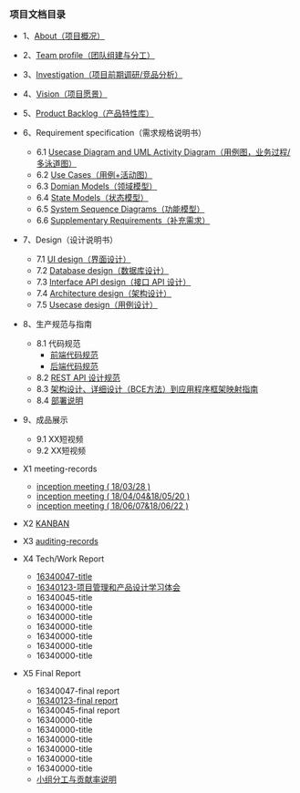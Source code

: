 ### 项目文档目录
* 1、[About（项目概况）](/doc/Documents/About.md)
* 2、[Team profile（团队组建与分工）](doc/Documents/team-profile.md)
* 3、[Investigation（项目前期调研/竞品分析）](doc/Documents/Investigation.md)
* 4、[Vision（项目愿景）](doc/Documents/Vision项目愿景.md)
* 5、[Product Backlog（产品特性库）](doc/Documents/ProductBacklog.md)
* 6、Requirement specification（需求规格说明书）
    * 6.1 [Usecase Diagram and UML Activity Diagram（用例图，业务过程/多泳道图）](doc/Documents/UsecaseDiagram和泳道图.md)
    * 6.2 [Use Cases（用例+活动图）](doc/Documents/UseCases用例+活动图.md)
    * 6.3 [Domian Models（领域模型）](doc/Documents/domian.md)
    * 6.4 [State Models（状态模型）](doc/Documents/StateModels.md)
    * 6.5 [System Sequence Diagrams（功能模型）](doc/Documents/SystemSequenceDiagrams.md)
    * 6.6 [Supplementary Requirements（补充需求）](/doc/Documents/SupplementaryRequirements.md)
* 7、Design（设计说明书）
    * 7.1 [UI design（界面设计）](doc/Documents/UIdesign.md)
    * 7.2 [Database design（数据库设计）]((doc/Documents/数据库设计ER图.md))
    * 7.3 [Interface API design（接口 API 设计）](server/API调用文档.md)
    * 7.4 [Architecture design（架构设计）](doc/Documents/Architecturedesign.md)
    * 7.5 [Usecase design（用例设计）](doc/Documents/BCE.md)
* 8、生产规范与指南
    * 8.1 代码规范
      - [前端代码规范](doc/Documents/前端代码规范.md)
      - [后端代码规范](doc/Documents/后端代码规范.md)
    * 8.2 [REST API 设计规范](doc/Documents/RestfulAPI的设计规范.md)
    * 8.3 [架构设计、详细设计（BCE方法）到应用程序框架映射指南](doc/Documents/框架目录设计与逻辑架构与ECB的关系.md)
    * 8.4 [部署说明](https://github.com/sysucodingfarmers/MakeMoney/blob/master/doc/Documents/%E5%AE%89%E8%A3%85%E9%83%A8%E7%BD%B2%E8%AF%B4%E6%98%8E.md)
* 9、成品展示
    * 9.1 XX短视频
    * 9.2 XX短视频
* X1 meeting-records
    - [inception meeting ( 18/03/28 ) ](https://github.com/sysucodingfarmers/MakeMoney/blob/master/doc/Meeting-Records/inception%20meeting(0328).md)
    - [inception meeting ( 18/04/04&18/05/20 ) ](https://github.com/sysucodingfarmers/MakeMoney/blob/master/doc/Meeting-Records/inception%20meeting(0404%260520).md)
    - [inception meeting ( 18/06/07&18/06/22 ) ](https://github.com/sysucodingfarmers/MakeMoney/blob/master/doc/Meeting-Records/inception%20meeting(0607%260622).md)
    
* X2 [KANBAN](https://github.com/sysucodingfarmers/MakeMoney/projects)
* X3 [auditing-records](https://github.com/sysucodingfarmers/MakeMoney/issues)
* X4 Tech/Work Report
    * [16340047-title](https://hoolchen.github.io/2019/06/29/%E5%B0%8F%E7%A8%8B%E5%BA%8F%E5%89%8D%E7%AB%AF%E5%BC%80%E5%8F%91%E7%BB%8F%E9%AA%8C/)
    * [16340123-项目管理和产品设计学习体会](https://blog.csdn.net/weixin_36313766/article/details/94167196)
    * 16340045-title
    * 16340000-title
    * 16340000-title
    * 16340000-title
    * 16340000-title
    * 16340000-title
    * 16340000-title
* X5 Final Report
    * 16340047-final report 
    * [16340123-final report](https://github.com/Breeze16/mess/blob/master/%E4%B8%AA%E4%BA%BA%E5%BF%83%E5%BE%97.md)
    * 16340045-final report
    * 16340000-title
    * 16340000-title
    * 16340000-title
    * 16340000-title
    * 16340000-title
    * 16340000-title
    * [小组分工与贡献率说明](doc/Documents/小组分工与贡献率说明.md)
